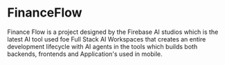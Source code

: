 # FinanceFlow
Finance Flow is a project designed by the Firebase AI studios which is the latest AI tool used foe Full Stack AI Workspaces that creates an entire development lifecycle with AI agents in the tools which builds both backends, frontends and Application's used in mobile. 
